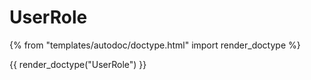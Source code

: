 # UserRole

{% from "templates/autodoc/doctype.html" import render_doctype %}

{{ render_doctype("UserRole") }}

<!-- jinja --><!-- static -->
